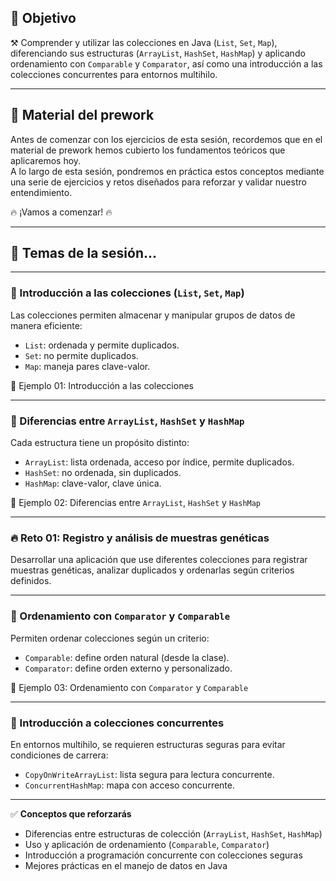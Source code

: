 ## 🎯 Objetivo

⚒️ Comprender y utilizar las colecciones en Java (`List`, `Set`, `Map`), diferenciando sus estructuras (`ArrayList`, `HashSet`, `HashMap`) y aplicando ordenamiento con `Comparable` y `Comparator`, así como una introducción a las colecciones concurrentes para entornos multihilo.

---

## 📘 Material del prework

Antes de comenzar con los ejercicios de esta sesión, recordemos que en el material de prework hemos cubierto los fundamentos teóricos que aplicaremos hoy.  
A lo largo de esta sesión, pondremos en práctica estos conceptos mediante una serie de ejercicios y retos diseñados para reforzar y validar nuestro entendimiento.

🔥 ¡Vamos a comenzar! 🔥

---

## 📂 Temas de la sesión...

---

### 📖 Introducción a las colecciones (`List`, `Set`, `Map`)

Las colecciones permiten almacenar y manipular grupos de datos de manera eficiente:

- `List`: ordenada y permite duplicados.
- `Set`: no permite duplicados.
- `Map`: maneja pares clave-valor.

📜 Ejemplo 01: Introducción a las colecciones

---

### 📖 Diferencias entre `ArrayList`, `HashSet` y `HashMap`

Cada estructura tiene un propósito distinto:

- `ArrayList`: lista ordenada, acceso por índice, permite duplicados.
- `HashSet`: no ordenada, sin duplicados.
- `HashMap`: clave-valor, clave única.

📜 Ejemplo 02: Diferencias entre `ArrayList`, `HashSet` y `HashMap`

---

### 🔥 Reto 01: Registro y análisis de muestras genéticas

Desarrollar una aplicación que use diferentes colecciones para registrar muestras genéticas, analizar duplicados y ordenarlas según criterios definidos.

---

### 📖 Ordenamiento con `Comparator` y `Comparable`

Permiten ordenar colecciones según un criterio:

- `Comparable`: define orden natural (desde la clase).
- `Comparator`: define orden externo y personalizado.

📜 Ejemplo 03: Ordenamiento con `Comparator` y `Comparable`

---

### 📖 Introducción a colecciones concurrentes

En entornos multihilo, se requieren estructuras seguras para evitar condiciones de carrera:

- `CopyOnWriteArrayList`: lista segura para lectura concurrente.
- `ConcurrentHashMap`: mapa con acceso concurrente.

---

✅ **Conceptos que reforzarás**

- Diferencias entre estructuras de colección (`ArrayList`, `HashSet`, `HashMap`)
- Uso y aplicación de ordenamiento (`Comparable`, `Comparator`)
- Introducción a programación concurrente con colecciones seguras
- Mejores prácticas en el manejo de datos en Java
